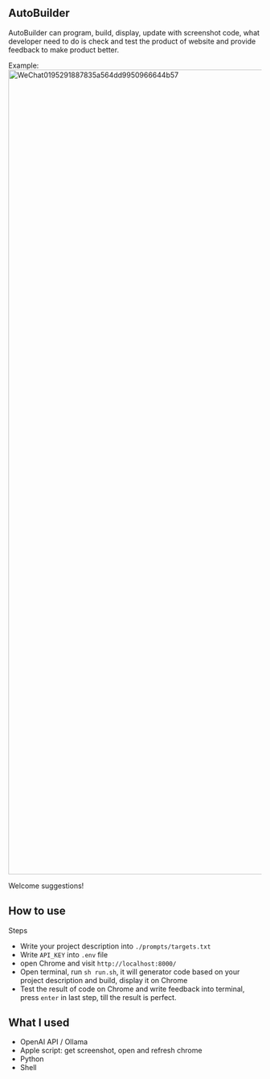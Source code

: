 ## AutoBuilder
AutoBuilder can program, build, display, update with screenshot code, what developer need to do is check and test the product of website and provide feedback to make product better.

Example:
<img width="1599" alt="WeChat0195291887835a564dd9950966644b57" src="https://github.com/user-attachments/assets/2ff641d5-8690-4479-9675-1e1da50b765e">

Welcome suggestions!

## How to use
Steps
+ Write your project description into `./prompts/targets.txt`
+ Write `API_KEY` into `.env` file
+ open Chrome and visit `http://localhost:8000/`
+ Open terminal, run `sh run.sh`, it will generator code based on your project description and build, display it on Chrome
+ Test the result of code on Chrome and write feedback into terminal, press `enter` in last step, till the result is perfect.

## What I used
+ OpenAI API / Ollama
+ Apple script: get screenshot, open and refresh chrome
+ Python
+ Shell 
